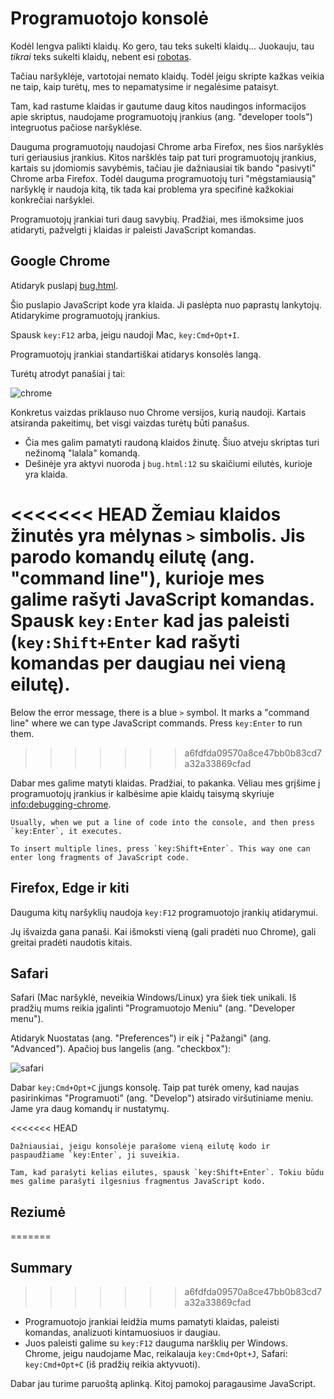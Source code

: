 # Programuotojo konsolė

Kodėl lengva palikti klaidų. Ko gero, tau teks sukelti klaidų... Juokauju, tau *tikrai* teks sukelti klaidų, nebent esi [robotas](https://en.wikipedia.org/wiki/Bender_(Futurama)).

Tačiau naršyklėje, vartotojai nemato klaidų. Todėl jeigu skripte kažkas veikia ne taip, kaip turėtų, mes to nepamatysime ir negalėsime pataisyt.

Tam, kad rastume klaidas ir gautume daug kitos naudingos informacijos apie skriptus, naudojame programuotojų įrankius (ang. "developer tools") integruotus pačiose naršyklėse.

Dauguma programuotojų naudojasi Chrome arba Firefox, nes šios naršyklės turi geriausius įrankius. Kitos naršklės taip pat turi programuotojų įrankius, kartais su įdomiomis savybėmis, tačiau jie dažniausiai tik bando "pasivyti" Chrome arba Firefox. Todėl dauguma programuotojų turi "mėgstamiausią" naršyklę ir naudoja kitą, tik tada kai problema yra specifinė kažkokiai konkrečiai naršyklei.

Programuotojų įrankiai turi daug savybių. Pradžiai, mes išmoksime juos atidaryti, pažvelgti į klaidas ir paleisti JavaScript komandas.

## Google Chrome

Atidaryk puslapį [bug.html](bug.html).

Šio puslapio JavaScript kode yra klaida. Ji paslėpta nuo paprastų lankytojų. Atidarykime programuotojų įrankius.

Spausk `key:F12` arba, jeigu naudoji Mac, `key:Cmd+Opt+I`.

Programuotojų įrankiai standartiškai atidarys konsolės langą.

Turėtų atrodyt panašiai į tai:

![chrome](chrome.png)

Konkretus vaizdas priklauso nuo Chrome versijos, kurią naudoji. Kartais atsiranda pakeitimų, bet visgi vaizdas turėtų būti panašus.

- Čia mes galim pamatyti raudoną klaidos žinutę. Šiuo atveju skriptas turi nežinomą "lalala" komandą.
- Dešinėje yra aktyvi nuoroda į `bug.html:12` su skaičiumi eilutės, kurioje yra klaida.

<<<<<<< HEAD
Žemiau klaidos žinutės yra mėlynas `>` simbolis. Jis parodo komandų eilutę (ang. "command line"), kurioje mes galime rašyti JavaScript komandas. Spausk `key:Enter` kad jas paleisti (`key:Shift+Enter` kad rašyti komandas per daugiau nei vieną eilutę).
=======
Below the error message, there is a blue `>` symbol. It marks a "command line" where we can type JavaScript commands. Press `key:Enter` to run them.
>>>>>>> a6fdfda09570a8ce47bb0b83cd7a32a33869cfad

Dabar mes galime matyti klaidas. Pradžiai, to pakanka. Vėliau mes grįšime į programuotojų įrankius ir kalbėsime apie klaidų taisymą skyriuje <info:debugging-chrome>.

```smart header="Multi-line input"
Usually, when we put a line of code into the console, and then press `key:Enter`, it executes.

To insert multiple lines, press `key:Shift+Enter`. This way one can enter long fragments of JavaScript code.
```

## Firefox, Edge ir kiti

Dauguma kitų naršyklių naudoja `key:F12` programuotojo įrankių atidarymui.

Jų išvaizda gana panaši. Kai išmoksti vieną (gali pradėti nuo Chrome), gali greitai pradėti naudotis kitais.

## Safari

Safari (Mac naršyklė, neveikia Windows/Linux) yra šiek tiek unikali. Iš pradžių mums reikia įgalinti "Programuotojo Meniu" (ang. "Developer menu").

Atidaryk Nuostatas (ang. "Preferences") ir eik į "Pažangi" (ang. "Advanced"). Apačioj bus langelis (ang. "checkbox"):

![safari](safari.png)

Dabar `key:Cmd+Opt+C` įjungs konsolę. Taip pat turėk omeny, kad naujas pasirinkimas "Programuoti" (ang. "Develop") atsirado viršutiniame meniu. Jame yra daug komandų ir nustatymų.

<<<<<<< HEAD
```smart header="Kelių eilučių komandos"
Dažniausiai, jeigu konsolėje parašome vieną eilutę kodo ir paspaudžiame `key:Enter`, ji suveikia.

Tam, kad parašyti kelias eilutes, spausk `key:Shift+Enter`. Tokiu būdu mes galime parašyti ilgesnius fragmentus JavaScript kodo.
```

## Reziumė
=======
## Summary
>>>>>>> a6fdfda09570a8ce47bb0b83cd7a32a33869cfad

- Programuotojo įrankiai leidžia mums pamatyti klaidas, paleisti komandas, analizuoti kintamuosiuos ir daugiau.
- Juos paleisti galime su `key:F12` dauguma naršklių per Windows. Chrome, jeigu naudojame Mac, reikalauja `key:Cmd+Opt+J`, Safari: `key:Cmd+Opt+C` (iš pradžių reikia aktyvuoti).

Dabar jau turime paruoštą aplinką. Kitoj pamokoj paragausime JavaScript.
